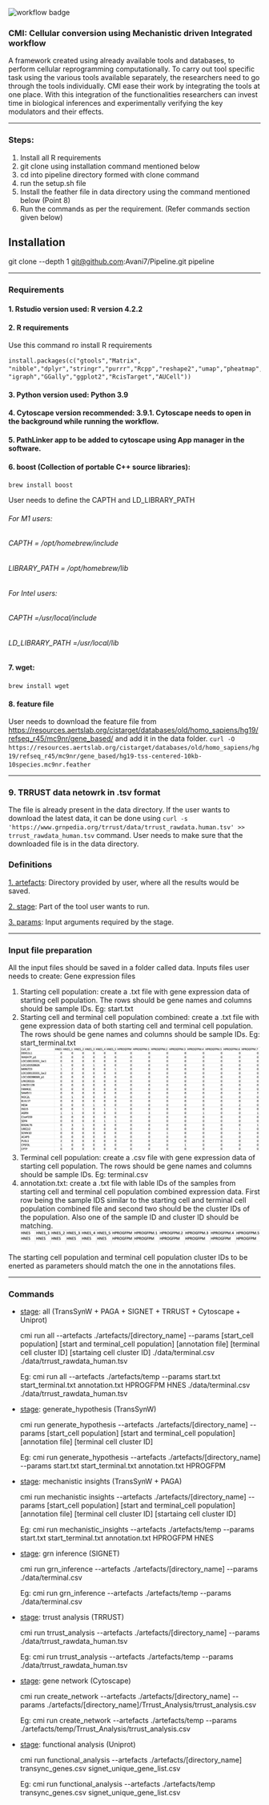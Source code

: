 
![workflow badge](https://github.com/Avani7/Pipeline/actions/workflows/setup-test-workflow.yml/badge.svg)

### CMI: Cellular conversion using Mechanistic driven Integrated workflow

A framework created using already available tools and databases, to perform cellular reprogramming computationally. 
To carry out tool specific task using the various tools available separately, the researchers need to go through the tools individually. CMI ease their work by integrating the tools at one place.
With this integration of the functionalities researchers can invest time in biological inferences and experimentally verifying the key modulators and their effects.

<hr>

### Steps:

1. Install all R requirements
2. git clone using installation command mentioned below 
3. cd into pipeline directory formed with clone command
4. run the setup.sh file
5. Install the feather file in data directory using the command mentioned below (Point 8)
6. Run the commands as per the requirement. (Refer commands section given below)



## Installation
git clone --depth 1 git@github.com:Avani7/Pipeline.git pipeline

<hr>

### Requirements
#### 1. Rstudio version used: R version 4.2.2
#### 2. R requirements
Use this command ro install R requirements
```
install.packages(c("gtools","Matrix", "nibble","dplyr","stringr","purrr","Rcpp","reshape2","umap","pheatmap", "igraph","GGally","ggplot2","RcisTarget","AUCell"))
```

#### 3. Python version used: Python 3.9
#### 4. Cytoscape version recommended: 3.9.1. Cytoscape needs to open in the background while running the workflow.  
#### 5. PathLinker app to be added to cytoscape using App manager in the software.  
#### 6. boost (Collection of portable C++ source libraries): 
`brew install boost`

User needs to define the CAPTH and LD_LIBRARY_PATH
###### For M1 users:
###### CAPTH = /opt/homebrew/include
###### LIBRARY_PATH = /opt/homebrew/lib

###### For Intel users:
###### CAPTH =/usr/local/include
###### LD_LIBRARY_PATH =/usr/local/lib

#### 7. wget: 
`brew install wget`
#### 8. feature file
User needs to download the feature file from https://resources.aertslab.org/cistarget/databases/old/homo_sapiens/hg19/refseq_r45/mc9nr/gene_based/ and add it in the data folder.
`curl -O https://resources.aertslab.org/cistarget/databases/old/homo_sapiens/hg19/refseq_r45/mc9nr/gene_based/hg19-tss-centered-10kb-10species.mc9nr.feather`
<hr>

### 9. TRRUST data netowrk in .tsv format
The file is already present in the data directory. If the user wants to download the latest data, it can be done using `curl -s 'https://www.grnpedia.org/trrust/data/trrust_rawdata.human.tsv' >> trrust_rawdata_human.tsv` command. User needs to make sure that the downloaded file is in the data directory.



### Definitions
<u>1. artefacts</u>: Directory provided by user, where all the results would be saved.  

<u>2. stage</u>: Part of the tool user wants to run.  

<u>3. params</u>: Input arguments required by the stage.

<hr>

### Input file preparation
All the input files should be saved in a folder called data.
Inputs files user needs to create:
Gene expression files
1. Starting cell population: create a .txt file with gene expression data of starting cell population. The rows should be gene names and columns should be sample IDs.
Eg: start.txt
2. Starting cell and terminal cell population combined: create a .txt file with gene expression data of both starting cell and terminal cell population. The rows should be gene names and columns should be sample IDs.
Eg: start_terminal.txt
![example start and terminal population combined](images/eg_start+ter_data_pic.png)
3. Terminal cell population: create a .csv file with gene expression data of starting cell population. The rows should be gene names and columns should be sample IDs.
Eg: terminal.csv
4. annotation.txt: create a .txt file with lable IDs of the samples from starting cell and terminal cell population combined expression data. First row being the sample IDS similar to the starting cell and terminal cell population combined file and second two should be the cluster IDs of the population. Also one of the sample ID and cluster ID should be matching.
![example annotation image](images/eg_annotation_pic.png)

The starting cell population and terminal cell population cluster IDs to be enerted as parameters should match the one in the annotations files.

<hr>

### Commands
- <u>stage</u>: all (TransSynW + PAGA + SIGNET + TRRUST + Cytoscape + Uniprot)  

    cmi run all --artefacts ./artefacts/[directory_name] --params [start_cell population] [start and terminal_cell population] [annotation file] [terminal cell cluster ID] [startaing cell cluster ID] ./data/terminal.csv ./data/trrust_rawdata_human.tsv  

    Eg: cmi run all --artefacts ./artefacts/temp --params start.txt start_terminal.txt annotation.txt HPROGFPM HNES ./data/terminal.csv ./data/trrust_rawdata_human.tsv

- <u>stage</u>: generate_hypothesis (TransSynW)  

    cmi run generate_hypothesis --artefacts ./artefacts/[directory_name] --params [start_cell population] [start and terminal_cell population] [annotation file] [terminal cell cluster ID]

    Eg: cmi run generate_hypothesis --artefacts ./artefacts/[directory_name] --params start.txt start_terminal.txt annotation.txt HPROGFPM

- <u>stage</u>: mechanistic insights (TransSynW + PAGA)  

    cmi run mechanistic insights --artefacts ./artefacts/[directory_name] --params [start_cell population] [start and terminal_cell population] [annotation file] [terminal cell cluster ID] [startaing cell cluster ID]

    Eg: cmi run mechanistic_insights --artefacts ./artefacts/temp --params start.txt start_terminal.txt annotation.txt HPROGFPM HNES

- <u>stage</u>: grn inference (SIGNET)  

    cmi run grn_inference --artefacts ./artefacts/[directory_name] --params ./data/terminal.csv  

    Eg: cmi run grn_inference --artefacts ./artefacts/temp --params ./data/terminal.csv

- <u>stage</u>: trrust analysis (TRRUST)  

    cmi run trrust_analysis --artefacts ./artefacts/[directory_name] --params ./data/trrust_rawdata_human.tsv

    Eg: cmi run trrust_analysis --artefacts ./artefacts/temp --params ./data/trrust_rawdata_human.tsv 


- <u>stage</u>: gene network (Cytoscape)  

    cmi run create_network --artefacts ./artefacts/[directory_name] --params ./artefacts/[directory_name]/Trrust_Analysis/trrust_analysis.csv

    Eg: cmi run create_network --artefacts ./artefacts/temp --params ./artefacts/temp/Trrust_Analysis/trrust_analysis.csv 

- <u>stage</u>: functional analysis (Uniprot)  

    cmi run functional_analysis --artefacts ./artefacts/[directory_name] transync_genes.csv signet_unique_gene_list.csv  

    Eg: cmi run functional_analysis --artefacts ./artefacts/temp transync_genes.csv signet_unique_gene_list.csv

